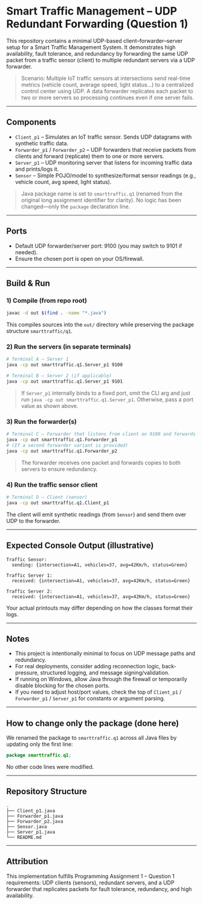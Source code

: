 # Smart Traffic Management – UDP Redundant Forwarding (Question 1)

This repository contains a minimal UDP-based client–forwarder–server setup for a Smart Traffic Management System. It demonstrates high availability, fault tolerance, and redundancy by forwarding the same UDP packet from a traffic sensor (client) to multiple redundant servers via a UDP forwarder.

> Scenario: Multiple IoT traffic sensors at intersections send real-time metrics (vehicle count, average speed, light status...) to a centralized control center using UDP. A data forwarder replicates each packet to two or more servers so processing continues even if one server fails.

---

## Components

- `Client_p1` – Simulates an IoT traffic sensor. Sends UDP datagrams with synthetic traffic data.
- `Forwarder_p1` / `Forwarder_p2` – UDP forwarders that receive packets from clients and forward (replicate) them to one or more servers.
- `Server_p1` – UDP monitoring server that listens for incoming traffic data and prints/logs it.
- `Sensor` – Simple POJO/model to synthesize/format sensor readings (e.g., vehicle count, avg speed, light status).

> Java package name is set to `smarttraffic.q1` (renamed from the original long assignment identifier for clarity). No logic has been changed—only the `package` declaration line.

---

## Ports

- Default UDP forwarder/server port: 9100 (you may switch to 9101 if needed).
- Ensure the chosen port is open on your OS/firewall.

---

## Build & Run

### 1) Compile (from repo root)
```bash
javac -d out $(find . -name "*.java")
```
This compiles sources into the `out/` directory while preserving the package structure `smarttraffic/q1`.

### 2) Run the servers (in separate terminals)

```bash
# Terminal A — Server 1
java -cp out smarttraffic.q1.Server_p1 9100

# Terminal B — Server 2 (if applicable)
java -cp out smarttraffic.q1.Server_p1 9101
```
> If `Server_p1` internally binds to a fixed port, omit the CLI arg and just run `java -cp out smarttraffic.q1.Server_p1`. Otherwise, pass a port value as shown above.

### 3) Run the forwarder(s)

```bash
# Terminal C — Forwarder that listens from client on 9100 and forwards to both servers
java -cp out smarttraffic.q1.Forwarder_p1
# (If a second forwarder variant is provided)
java -cp out smarttraffic.q1.Forwarder_p2
```
> The forwarder receives one packet and forwards copies to both servers to ensure redundancy.

### 4) Run the traffic sensor client

```bash
# Terminal D — Client (sensor)
java -cp out smarttraffic.q1.Client_p1
```
The client will emit synthetic readings (from `Sensor`) and send them over UDP to the forwarder.

---

## Expected Console Output (illustrative)

```
Traffic Sensor:
  sending: {intersection=A1, vehicles=37, avg=42Km/h, status=Green}

Traffic Server 1:
  received: {intersection=A1, vehicles=37, avg=42Km/h, status=Green}

Traffic Server 2:
  received: {intersection=A1, vehicles=37, avg=42Km/h, status=Green}
```
Your actual printouts may differ depending on how the classes format their logs.

---

## Notes

- This project is intentionally minimal to focus on UDP message paths and redundancy.
- For real deployments, consider adding reconnection logic, back-pressure, structured logging, and message signing/validation.
- If running on Windows, allow Java through the firewall or temporarily disable blocking for the chosen ports.
- If you need to adjust host/port values, check the top of `Client_p1` / `Forwarder_p1` / `Server_p1` for constants or argument parsing.

---

## How to change only the package (done here)

We renamed the package to `smarttraffic.q1` across all Java files by updating only the first line:
```java
package smarttraffic.q1;
```
No other code lines were modified.

---

## Repository Structure

```
.
├── Client_p1.java
├── Forwarder_p1.java
├── Forwarder_p2.java
├── Sensor.java
├── Server_p1.java
└── README.md
```

---

## Attribution

This implementation fulfills Programming Assignment 1 – Question 1 requirements: UDP clients (sensors), redundant servers, and a UDP forwarder that replicates packets for fault tolerance, redundancy, and high availability.
